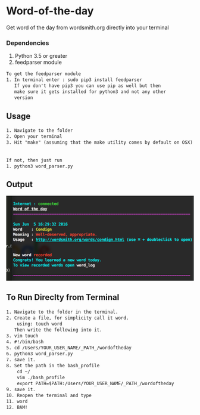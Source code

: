 # Word-of-the-day
Get word of the day from wordsmith.org directly into your terminal


### Dependencies
1. Python 3.5 or greater
2. feedparser module

```
To get the feedparser module
1. In terminal enter : sudo pip3 install feedparser
   If you don't have pip3 you can use pip as well but then 
   make sure it gets installed for python3 and not any other
   version
```
## Usage
```
1. Navigate to the folder
2. Open your terminal
3. Hit "make" (assuming that the make utility comes by default on OSX)


If not, then just run
1. python3 word_parser.py
```

## Output
<img src="https://github.com/ashvtol/Word-of-the-day/blob/master/img/screen.png" width="595px"></img>


## To Run Direclty from Terminal
```
1. Navigate to the folder in the terminal.
2. Create a file, for simplicity call it word.
	using: touch word
   Then write the following into it.
3. vim touch
4. #!/bin/bash
5. cd /Users/YOUR_USER_NAME/_PATH_/wordoftheday
6. python3 word_parser.py
7. save it.
8. Set the path in the bash_profile
	cd ~/
	vim ./bash_profile
	export PATH=$PATH:/Users/YOUR_USER_NAME/_PATH_/wordoftheday
9. save it.
10. Reopen the terminal and type
11. word
12. BAM!
```
